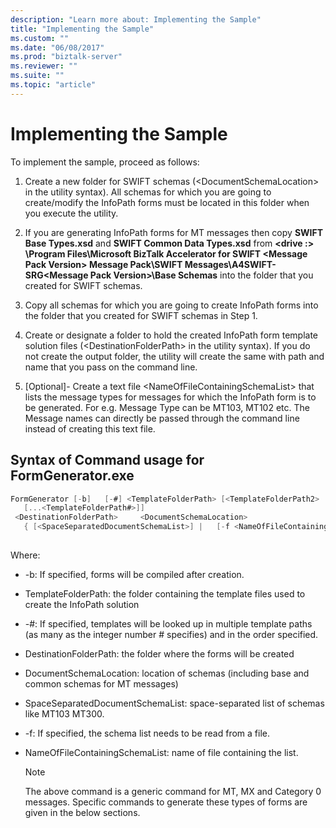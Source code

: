 ```yaml
---
description: "Learn more about: Implementing the Sample"
title: "Implementing the Sample"
ms.custom: ""
ms.date: "06/08/2017"
ms.prod: "biztalk-server"
ms.reviewer: ""
ms.suite: ""
ms.topic: "article"
---
```

# Implementing the Sample
To implement the sample, proceed as follows:  
  
1.  Create a new folder for SWIFT schemas (\<DocumentSchemaLocation\> in the utility syntax). All schemas for which you are going to create/modify the InfoPath forms must be located in this folder when you execute the utility.  
  
2.  If you are generating InfoPath forms for MT messages then copy **SWIFT Base Types.xsd** and **SWIFT Common Data Types.xsd** from **\<drive :\> \Program Files\Microsoft BizTalk Accelerator for SWIFT \<Message Pack Version\> Message Pack\SWIFT Messages\A4SWIFT-SRG\<Message Pack Version\>\Base Schemas** into the folder that you created for SWIFT schemas.  
  
3.  Copy all schemas for which you are going to create InfoPath forms into the folder that you created for SWIFT schemas in Step 1.  
  
4.  Create or designate a folder to hold the created InfoPath form template solution files (\<DestinationFolderPath\> in the utility syntax). If you do not create the output folder, the utility will create the same with path and name that you pass on the command line.  
  
5.  [Optional]-  Create a text file \<NameOfFileContainingSchemaList\> that lists the message types for messages for which the InfoPath form is to be generated. For e.g. Message Type can be MT103, MT102 etc. The Message names can directly be passed through the command line instead of creating this text file.  
  
## Syntax of Command usage for FormGenerator.exe  
  
```csharp  
FormGenerator [-b]   [-#] <TemplateFolderPath> [<TemplateFolderPath2>   
   [...<TemplateFolderPath#>]]  
 <DestinationFolderPath>     <DocumentSchemaLocation>  
   { [<SpaceSeparatedDocumentSchemaList>] |   [-f <NameOfFileContainingSchemaList>] }  
  
```  
  
 Where:  
  
-   -b: If specified, forms will be compiled after creation.  
  
-   TemplateFolderPath: the folder containing the template files used to create the InfoPath solution  
  
-   -#: If specified, templates will be looked up in multiple template paths (as many as the integer number # specifies) and in the order specified.  
  
-   DestinationFolderPath: the folder where the forms will be created  
  
-   DocumentSchemaLocation: location of schemas (including base and common schemas for MT messages)  
  
-   SpaceSeparatedDocumentSchemaList: space-separated list of schemas like MT103 MT300.  
  
-   -f: If specified, the schema list needs to be read from a file.  
  
-   NameOfFileContainingSchemaList: name of file containing the list.  
  
    > [!NOTE]
    >  The above command is a generic command for MT, MX and Category 0 messages. Specific commands to generate these types of forms are given in the below sections.
